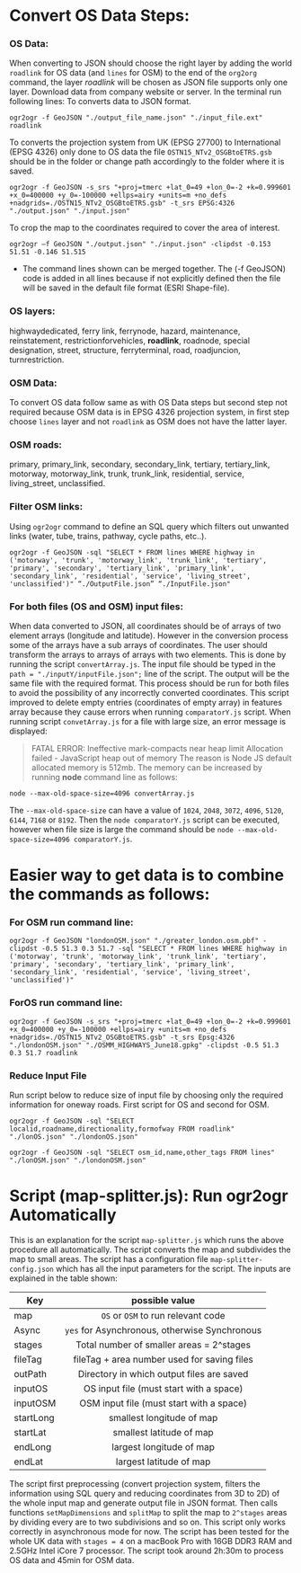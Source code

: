 # Convert OS Data Steps:
### OS Data:
When converting to JSON should choose the right layer by adding the world `roadlink` for OS data (and `lines` for OSM) to the end of the `org2org` command, the layer *roadlink* will be chosen as JSON file supports only one layer.
Download data from company website or server.
In the terminal run following lines:
To converts data to JSON format.
```
ogr2ogr -f GeoJSON "./output_file_name.json" "./input_file.ext" roadlink
```

To converts the projection system from UK (EPSG 27700) to International (EPSG 4326) only done to OS data the file `OSTN15_NTv2_OSGBtoETRS.gsb` should be in the folder or change path accordingly to the folder where it is saved.
```
ogr2ogr -f GeoJSON -s_srs "+proj=tmerc +lat_0=49 +lon_0=-2 +k=0.999601 +x_0=400000 +y_0=-100000 +ellps=airy +units=m +no_defs +nadgrids=./OSTN15_NTv2_OSGBtoETRS.gsb" -t_srs EPSG:4326 "./output.json" "./input.json"
```

To crop the map to the coordinates required to cover the area of interest.
```
ogr2ogr —f GeoJSON "./output.json" "./input.json" -clipdst -0.153 51.51 -0.146 51.515
```

* The command lines shown can be merged together. The (-f GeoJSON) code is added in all lines because if not explicitly defined then the file will be saved in the default file format (ESRI Shape-file).

### OS layers:
highwaydedicated, ferry link, ferrynode, hazard, maintenance, reinstatement, restrictionforvehicles, **roadlink**, roadnode, special designation, street, structure, ferryterminal, road, roadjuncion, turnrestriction.

### OSM Data:
To convert OS data follow same as with OS Data steps but second step not required because OSM data is in EPSG 4326 projection system, in first step choose `lines` layer and not `roadlink` as OSM does not have the latter layer.

### OSM roads:
primary, primary_link, secondary, secondary_link, tertiary, tertiary_link, motorway, motorway_link, trunk, trunk_link, residential, service, living_street, unclassified.

### Filter OSM links:
Using `ogr2ogr` command to define an SQL query which filters out unwanted links (water, tube, trains, pathway, cycle paths, etc..).
```
ogr2ogr -f GeoJSON -sql "SELECT * FROM lines WHERE highway in ('motorway', 'trunk', 'motorway_link', 'trunk_link', 'tertiary', 'primary', 'secondary', 'tertiary_link', 'primary_link', 'secondary_link', 'residential', 'service', 'living_street', 'unclassified')" “./OutputFile.json” “./InputFile.json"
```

### For both files (OS and OSM) input files:
When data converted to JSON, all coordinates should be of arrays of two element arrays (longitude and latitude). However in the conversion process some of the arrays have a sub arrays of coordinates. The user should transform the arrays to arrays of arrays with two elements. This is done by running the script `convertArray.js`. The input file should be typed in the `path = "./inputY/inputFile.json";` line of the script. The output will be the same file with the required format. This process should be run for both files to avoid the possibility of any incorrectly converted coordinates. This script improved to delete empty entries (coordinates of empty array) in features array because they cause errors when running `comparatorY.js` script.
When running script `convetArray.js` for a file with large size, an error message is displayed:
>FATAL ERROR: Ineffective mark-compacts near heap limit Allocation failed - JavaScript heap out of memory
The reason is Node JS default allocated memory is 512mb. The memory can be increased by running **node** command line as follows:
```
node --max-old-space-size=4096 convertArray.js
```
The `--max-old-space-size` can have a value of `1024`, `2048`, `3072`, `4096`, `5120`, `6144`, `7168` or `8192`.
Then the `node comparatorY.js` script can be executed, however when file size is large the command should be `node --max-old-space-size=4096 comparatorY.js`.

# Easier way to get data is to combine the commands as follows:
### For OSM run command line:
```
ogr2ogr -f GeoJSON "londonOSM.json" "./greater_london.osm.pbf" -clipdst -0.5 51.3 0.3 51.7 -sql "SELECT * FROM lines WHERE highway in ('motorway', 'trunk', 'motorway_link', 'trunk_link', 'tertiary', 'primary', 'secondary', 'tertiary_link', 'primary_link', 'secondary_link', 'residential', 'service', 'living_street', 'unclassified')"
```

### ForOS run command line:
```
ogr2ogr -f GeoJSON -s_srs "+proj=tmerc +lat_0=49 +lon_0=-2 +k=0.999601 +x_0=400000 +y_0=-100000 +ellps=airy +units=m +no_defs +nadgrids=./OSTN15_NTv2_OSGBtoETRS.gsb" -t_srs Epsg:4326 "./londonOSM.json" "./OSMM_HIGHWAYS_June18.gpkg" -clipdst -0.5 51.3 0.3 51.7 roadlink
```

### Reduce Input File
Run script below to reduce size of input file by choosing only the required information for oneway roads. First script for OS and second for OSM.
```
ogr2ogr -f GeoJSON -sql "SELECT localid,roadname,directionality,formofway FROM roadlink" "./lonOS.json" "./londonOS.json"
```
```
ogr2ogr -f GeoJSON -sql "SELECT osm_id,name,other_tags FROM lines" "./lonOSM.json" "./londonOSM.json"
```

# Script (map-splitter.js): Run ogr2ogr Automatically
This is an explanation for the script `map-splitter.js` which runs the above procedure all automatically. The script converts the map and subdivides the map to small areas. The script has a configuration file `map-splitter-config.json` which has all the input parameters for the script. The inputs are explained in the table shown:

| Key          | possible value                               |
|--------------|:--------------------------------------------:|
| map          | `OS` or `OSM` to run relevant code           |
| Async        | `yes` for Asynchronous, otherwise Synchronous|
| stages       | Total number of smaller areas = 2^stages     |
| fileTag      | fileTag + area number used for saving files  |
| outPath      | Directory in which output files are saved    |
| inputOS      | OS input file (must start with a space)      |
| inputOSM     | OSM input file (must start with a space)     |
| startLong    | smallest longitude of map                    |
| startLat     | smallest latitude of map                     |
| endLong      | largest longitude of map                     |
| endLat       | largest latitude of map                      |

The script first preprocessing (convert projection system, filters the information using SQL query and reducing coordinates from 3D to 2D) of the whole input map and generate output file in JSON format. Then calls functions `setMapDimensions` and `splitMap` to split the map to `2^stages` areas by dividing every are to two subdivisions and so on. This script only works correctly in asynchronous mode for now.
The script has been tested for the whole UK data with `stages = 4` on a macBook Pro with 16GB DDR3 RAM and 2.5GHz Intel iCore 7 processor. The script took around 2h:30m to process OS data and 45min for OSM data.
